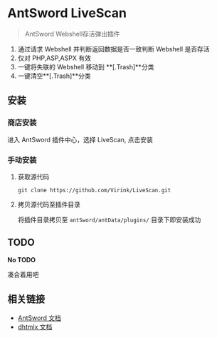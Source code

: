 # AntSword LiveScan

> AntSword Webshell存活弹出插件

1. 通过请求 Webshell 并判断返回数据是否一致判断 Webshell 是否存活
2. 仅对 PHP,ASP,ASPX 有效
3. 一键将失联的 Webshell 移动到 **[.Trash]**分类
4. 一键清空**[.Trash]**分类

## 安装

### 商店安装

进入 AntSword 插件中心，选择 LiveScan, 点击安装

### 手动安装

1. 获取源代码

    ```
    git clone https://github.com/Virink/LiveScan.git
    ```

2. 拷贝源代码至插件目录

    将插件目录拷贝至 `antSword/antData/plugins/` 目录下即安装成功

## TODO

**No TODO**

凑合着用吧

## 相关链接

* [AntSword 文档](http://doc.uyu.us)
* [dhtmlx 文档](http://docs.dhtmlx.com/)
